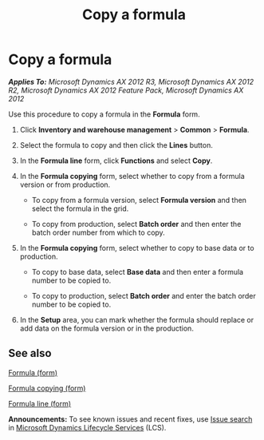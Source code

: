﻿---
title: Copy a formula
TOCTitle: Copy a formula
ms:assetid: d8523314-8b97-4a4d-b7b1-2910095cac57
ms:mtpsurl: https://technet.microsoft.com/en-us/library/Hh328582(v=AX.60)
ms:contentKeyID: 36688004
ms.date: 04/18/2014
mtps_version: v=AX.60
---

# Copy a formula 


_**Applies To:** Microsoft Dynamics AX 2012 R3, Microsoft Dynamics AX 2012 R2, Microsoft Dynamics AX 2012 Feature Pack, Microsoft Dynamics AX 2012_

Use this procedure to copy a formula in the **Formula** form.

1.  Click **Inventory and warehouse management** \> **Common** \> **Formula**.

2.  Select the formula to copy and then click the **Lines** button.

3.  In the **Formula line** form, click **Functions** and select **Copy**.

4.  In the **Formula copying** form, select whether to copy from a formula version or from production.
    
      - To copy from a formula version, select **Formula version** and then select the formula in the grid.
    
      - To copy from production, select **Batch order** and then enter the batch order number from which to copy.

5.  In the **Formula copying** form, select whether to copy to base data or to production.
    
      - To copy to base data, select **Base data** and then enter a formula number to be copied to.
    
      - To copy to production, select **Batch order** and enter the batch order number to be copied to.

6.  In the **Setup** area, you can mark whether the formula should replace or add data on the formula version or in the production.

## See also

[Formula (form)](https://technet.microsoft.com/en-us/library/hh328668\(v=ax.60\))

[Formula copying (form)](https://technet.microsoft.com/en-us/library/hh352338\(v=ax.60\))

[Formula line (form)](https://technet.microsoft.com/en-us/library/hh352331\(v=ax.60\))

  
**Announcements:** To see known issues and recent fixes, use [Issue search](http://go.microsoft.com/fwlink/?linkid=389258) in [Microsoft Dynamics Lifecycle Services](http://go.microsoft.com/fwlink/?linkid=306505) (LCS).

